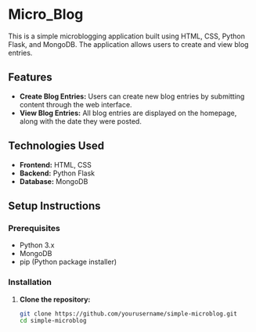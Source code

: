 # Micro_Blog

This is a simple microblogging application built using HTML, CSS, Python Flask, and MongoDB. The application allows users to create and view blog entries.

## Features

- **Create Blog Entries:** Users can create new blog entries by submitting content through the web interface.
- **View Blog Entries:** All blog entries are displayed on the homepage, along with the date they were posted.

## Technologies Used

- **Frontend:** HTML, CSS
- **Backend:** Python Flask
- **Database:** MongoDB

## Setup Instructions

### Prerequisites

- Python 3.x
- MongoDB
- pip (Python package installer)

### Installation

1. **Clone the repository:**

   ```bash
   git clone https://github.com/yourusername/simple-microblog.git
   cd simple-microblog